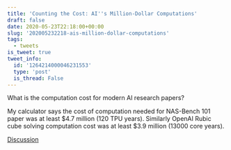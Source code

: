 ```yaml
---
title: 'Counting the Cost: AI''s Million-Dollar Computations'
draft: false
date: 2020-05-23T22:18:00+00:00
slug: '202005232218-ais-million-dollar-computations'
tags:
  - tweets
is_tweet: true
tweet_info:
  id: '1264214000046231553'
  type: 'post'
  is_thread: False
---
```




What is the computation cost for modern AI research papers?

My calculator says the cost of computation needed for NAS-Bench 101 paper was at least $4.7 million (120 TPU years). Similarly OpenAI Rubic cube solving computation cost was at least $3.9 million (13000 core years).

[Discussion](https://x.com/sytelus/status/1264214000046231553)
